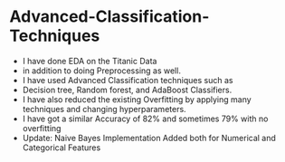 # Advanced-Classification-Techniques
- I have done EDA on the Titanic Data
- in addition to doing Preprocessing as well.
- I have used Advanced Classification techniques such as
- Decision tree, Random forest, and AdaBoost Classifiers.
- I have also reduced the existing Overfitting by applying many techniques and changing hyperparameters.
- I have got a similar Accuracy of 82% and sometimes 79% with no overfitting
- Update: Naive Bayes Implementation Added both for Numerical and Categorical Features
